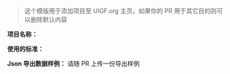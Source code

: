 > 这个模版用于添加项目至 UIGF.org 主页，如果你的 PR 用于其它目的则可以删除默认内容

**项目名称：** 

**使用的标准：** 

**Json 导出数据样例：** 请随 PR 上传一份导出样例

